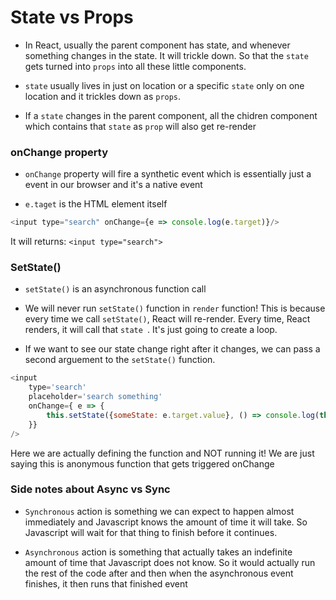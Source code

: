 # State vs Props

* In React, usually the parent component has state, and whenever something changes in the state. It will trickle down. So that the `state` gets turned into  `props` into all these little components.

* `state` usually lives in just on location or a specific `state` only on one location and it trickles down as `props`.

* If a `state` changes in the parent component, all the chidren component which contains that `state` as `prop` will also get re-render

### onChange property

* `onChange` property will fire a synthetic event which is essentially just a event in our browser and it's a native event

* `e.taget` is the HTML element itself

```JavaScript
<input type="search" onChange={e => console.log(e.target)}/>
```
It will returns: `<input type="search">`

### SetState()

* `setState()` is an asynchronous function call

* We will never run `setState()` function in `render` function! This is because every time we call `setState()`, React will re-render.
Every time, React renders, it will call that `state `. It's just going to create a loop. 

* If we want to see our state change right after it changes, we can pass a second arguement to the `setState()` function. 

```Javascript
<input 
    type='search'
    placeholder='search something'
    onChange={ e => {
        this.setState({someState: e.target.value}, () => console.log(this.state))
    }}
/>
```
Here we are actually defining the function and NOT running it! We are just saying this is anonymous function that gets triggered onChange

### Side notes about Async vs Sync
* `Synchronous` action is something we can expect to happen almost immediately and Javascript knows the amount of time it will take. So Javascript will wait for that thing to finish before it continues.

*  `Asynchronous` action is something that actually takes an indefinite amount of time that Javascript does not know. So it would actually run the rest of the code after and then when the asynchronous event finishes, it then runs that finished event

